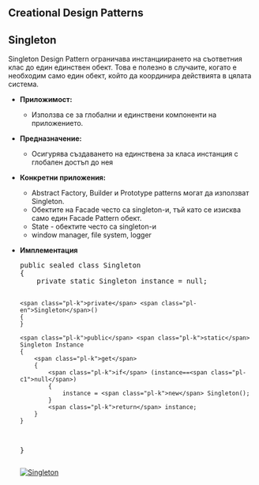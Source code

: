 <article class="markdown-body entry-content" itemprop="mainContentOfPage"><h1><a id="user-content-creational-design-patterns" class="anchor" href="#creational-design-patterns" aria-hidden="true"><span class="octicon octicon-link"></span></a>Creational Design Patterns</h1>

<h2><a id="user-content-singleton" class="anchor" href="#singleton" aria-hidden="true"><span class="octicon octicon-link"></span></a>Singleton</h2>

<p>Singleton Design Pattern ограничава инстанциирането на съответния клас до един единствен обект. Това е полезно в случаите, когато е необходим само един обект, който да координира действията в цялата система.</p>

<ul>
<li><p><strong>Приложимост:</strong></p>

<ul>
<li>Използва се за глобални и единствени компоненти на приложението. </li>
</ul></li>
<li><p><strong>Предназначение:</strong></p> 

<ul>
<li>Осигурява създаването на единствена за класа инстанция с глобален достъп до нея</li>
</ul></li>
<li><p><strong>Конкретни приложения:</strong></p>

<ul>
<li>Abstract Factory, Builder и Prototype patterns могат да използват Singleton.</li>
<li>Обектите на Facade често са singleton-и, тъй като се изисква само един Facade Pattern обект.</li>
<li>State - обектите често са singleton-и</li>
<li>window manager, file system, logger</li>
</ul></li>

<li><p><strong>Имплементация</strong></p>

<div class="highlight highlight-c#"><pre><span class="pl-k">public</span> <span class="pl-k">sealed</span> <span class="pl-k">class</span> <span class="pl-en">Singleton</span>
{
    <span class="pl-k">private</span> <span class="pl-k">static</span> Singleton instance = <span class="pl-c1">null</span>;

    <span class="pl-k">private</span> <span class="pl-en">Singleton</span>()
    {
    }

    <span class="pl-k">public</span> <span class="pl-k">static</span> Singleton Instance
    {
        <span class="pl-k">get</span>
        {
            <span class="pl-k">if</span> (instance==<span class="pl-c1">null</span>)
            {
                instance = <span class="pl-k">new</span> Singleton();
            }
            <span class="pl-k">return</span> instance;
        }
    }
}</pre></div>

<p><a href="/studware/Ange-Git/blob/master/MyTelerikAcademyHomeWorks/HighQualityCode/HW18.Creational-Patterns/images/Singleton.jpg" target="_blank"><img src="/studware/Ange-Git/blob/master/MyTelerikAcademyHomeWorks/HighQualityCode/HW18.Creational-Patterns/images/Singleton.jpg" alt="Singleton" title="Singleton - UML diagram" style="max-width:100%;"></a></p>

</article>
